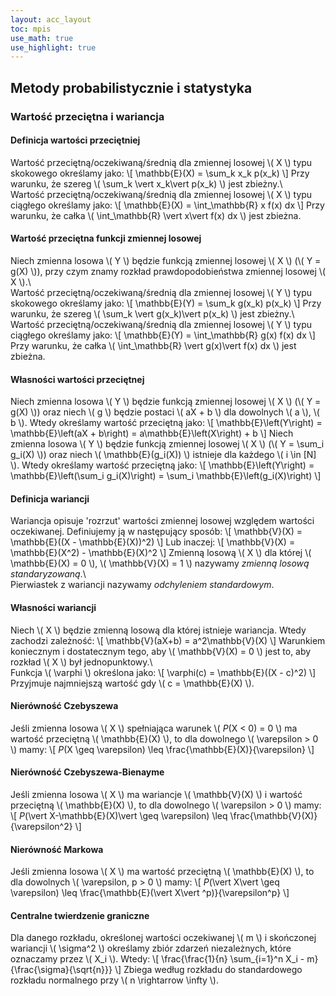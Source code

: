 ```yaml
---
layout: acc_layout
toc: mpis
use_math: true
use_highlight: true
---
```


Metody probabilistycznie i statystyka
---

### Wartość przeciętna i wariancja
#### Definicja wartości przeciętniej
Wartość przeciętną/oczekiwaną/średnią dla zmiennej losowej \\( X \\) typu skokowego określamy jako:
\\[ \mathbb{E}(X) = \sum_k x_k p(x_k) \\]
Przy warunku, że szereg \\( \sum_k \vert x_k\vert  p(x_k) \\) jest zbieżny.\\\
Wartość przeciętną/oczekiwaną/średnią dla zmiennej losowej \\( X \\) typu ciągłego określamy jako:
\\[ \mathbb{E}(X) = \int_\mathbb{R} x f(x) dx \\]
Przy warunku, że całka \\( \int_\mathbb{R} \vert x\vert  f(x) dx \\) jest zbieżna.

#### Wartość przeciętna funkcji zmiennej losowej
Niech zmienna losowa \\( Y \\) będzie funkcją zmiennej losowej \\( X \\) (\\( Y = g(X) \\)), przy czym znamy rozkład prawdopodobieństwa zmiennej losowej \\( X \\).\\\
Wartość przeciętną/oczekiwaną/średnią dla zmiennej losowej \\( Y \\) typu skokowego określamy jako:
\\[ \mathbb{E}(Y) = \sum_k g(x_k) p(x_k) \\]
Przy warunku, że szereg \\( \sum_k \vert g(x_k)\vert  p(x_k) \\) jest zbieżny.\\\
Wartość przeciętną/oczekiwaną/średnią dla zmiennej losowej \\( Y \\) typu ciągłego określamy jako:
\\[ \mathbb{E}(Y) = \int_\mathbb{R} g(x) f(x) dx \\]
Przy warunku, że całka \\( \int_\mathbb{R} \vert g(x)\vert  f(x) dx \\) jest zbieżna.

#### Własności wartości przeciętnej
Niech zmienna losowa \\( Y \\) będzie funkcją zmiennej losowej \\( X \\) (\\( Y = g(X) \\)) oraz niech \\( g \\) będzie postaci \\( aX + b \\) dla dowolnych \\( a \\), \\( b \\). Wtedy określamy wartość przeciętną jako:
\\[ \mathbb{E}\left(Y\right) = \mathbb{E}\left(aX + b\right) = a\mathbb{E}\left(X\right) + b \\]
Niech zmienna losowa \\( Y \\) będzie funkcją zmiennej losowej \\( X \\) (\\( Y = \sum_i g_i(X) \\)) oraz niech \\( \mathbb{E}(g_i(X)) \\) istnieje dla każdego \\( i \in [N] \\). Wtedy określamy wartość przeciętną jako:
\\[ \mathbb{E}\left(Y\right) = \mathbb{E}\left(\sum_i g_i(X)\right) = \sum_i \mathbb{E}\left(g_i(X)\right) \\]

#### Definicja wariancji
Wariancja opisuje 'rozrzut' wartości zmiennej losowej względem wartości oczekiwanej. Definiujemy ją w następujący sposób:
\\[ \mathbb{V}(X) = \mathbb{E}((X - \mathbb{E}(X))^2) \\]
Lub inaczej:
\\[ \mathbb{V}(X) = \mathbb{E}(X^2) - \mathbb{E}(X)^2 \\]
Zmienną losową \\( X \\) dla której \\( \mathbb{E}(X) = 0 \\), \\( \mathbb{V}(X) = 1 \\) nazywamy *zmienną losową standaryzowaną*.\\\
Pierwiastek z wariancji nazywamy *odchyleniem standardowym*.

#### Własności wariancji
Niech \\( X \\) będzie zmienną losową dla której istnieje wariancja. Wtedy zachodzi zależność:
\\[ \mathbb{V}(aX+b) = a^2\mathbb{V}(X) \\]
Warunkiem koniecznym i dostatecznym tego, aby \\( \mathbb{V}(X) = 0 \\) jest to, aby rozkład \\( X \\) był jednopunktowy.\\\
Funkcja \\( \varphi \\) określona jako:
\\[ \varphi(c) = \mathbb{E}((X - c)^2) \\]
Przyjmuje najmniejszą wartość gdy \\( c = \mathbb{E}(X) \\).

#### Nierówność Czebyszewa
Jeśli zmienna losowa \\( X \\) spełniająca warunek \\( *P*(X < 0) = 0 \\) ma wartość przeciętną \\( \mathbb{E}(X) \\), to dla dowolnego \\( \varepsilon > 0 \\) mamy:
\\[ *P*(X \geq \varepsilon) \leq \frac{\mathbb{E}(X)}{\varepsilon} \\]

#### Nierówność Czebyszewa-Bienayme
Jeśli zmienna losowa \\( X \\) ma wariancje \\( \mathbb{V}(X) \\) i wartość przeciętną \\( \mathbb{E}(X) \\), to dla dowolnego \\( \varepsilon > 0 \\) mamy:
\\[ *P*(\vert X-\mathbb{E}(X)\vert  \geq \varepsilon) \leq \frac{\mathbb{V}(X)}{\varepsilon^2} \\]

#### Nierówność Markowa
Jeśli zmienna losowa \\( X \\) ma wartość przeciętną \\( \mathbb{E}(X) \\), to dla dowolnych \\( \varepsilon, p > 0 \\) mamy:
\\[ *P*(\vert X\vert  \geq \varepsilon) \leq \frac{\mathbb{E}(\vert X\vert ^p)}{\varepsilon^p} \\]

#### Centralne twierdzenie graniczne
Dla danego rozkładu, określonej wartości oczekiwanej \\( m \\) i skończonej wariancji \\( \sigma^2 \\) określamy zbiór zdarzeń niezależnych, które oznaczamy przez \\( X_i \\). Wtedy:
\\[ \frac{\frac{1}{n} \sum_{i=1}^n X_i - m}{\frac{\sigma}{\sqrt{n}}} \\]
Zbiega według rozkładu do standardowego rozkładu normalnego przy \\( n \rightarrow \infty \\).
